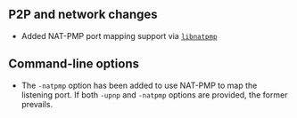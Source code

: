 P2P and network changes
-----------------------

- Added NAT-PMP port mapping support via [`libnatpmp`](https://miniupnp.tuxfamily.org/libnatpmp.html)

Command-line options
--------------------

-  The `-natpmp` option has been added to use NAT-PMP to map the listening port. If both `-upnp` and `-natpmp` options are provided, the former prevails.
